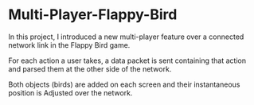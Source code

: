 # Multi-Player-Flappy-Bird

In this project, I introduced a new multi-player feature over a connected network link in the Flappy Bird game. 

For each action a user takes, a data packet is sent containing that action and parsed them at the other side of the network.

Both objects (birds) are added on each screen and their instantaneous position is Adjusted over the network.
